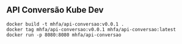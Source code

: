 ## API Conversão Kube Dev

```
docker build -t mhfa/api-conversao:v0.0.1 .
docker tag mhfa/api-conversao:v0.0.1 mhfa/api-conversao:latest
docker run -p 8080:8080 mhfa/api-conversao
```